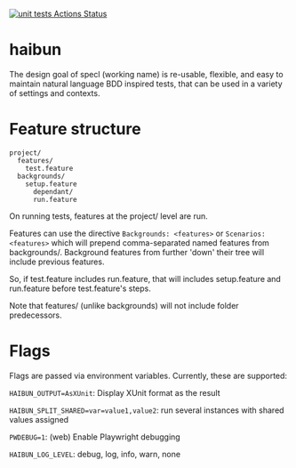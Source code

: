 [![unit tests Actions Status](https://github.com/vid/haibun/workflows/unit-tests/badge.svg)](https://github.com/vid/haibun/actions)

# haibun



The design goal of specl (working name) is re-usable, flexible, and easy to maintain natural language BDD inspired tests,
that can be used in a variety of settings and contexts.

# Feature structure

```
project/
  features/
    test.feature
  backgrounds/
    setup.feature
      dependant/
      run.feature
```

On running tests, features at the project/ level are run. 

Features can use the directive `Backgrounds: <features>` or `Scenarios: <features>` which will prepend comma-separated named features from backgrounds/.
Background features from further 'down' their tree will include previous features.

So, if test.feature includes run.feature, that will includes setup.feature and run.feature before test.feature's steps.

Note that features/ (unlike backgrounds) will not include folder predecessors.

# Flags

Flags are passed via environment variables. Currently, these are supported:

`HAIBUN_OUTPUT=AsXUnit`:  Display XUnit format as the result

`HAIBUN_SPLIT_SHARED=var=value1,value2`: run several instances with shared values assigned

`PWDEBUG=1`: (web) Enable Playwright debugging

`HAIBUN_LOG_LEVEL`: debug, log, info, warn, none





